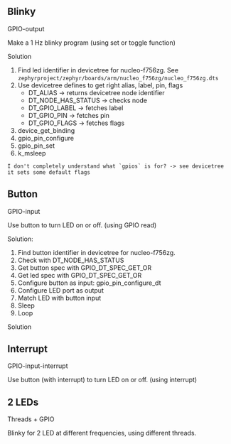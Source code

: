 ## Blinky
GPIO-output

Make a 1 Hz blinky program (using set or toggle function)

Solution
1) Find led identifier in devicetree for nucleo-f756zg. See `zephyrproject/zephyr/boards/arm/nucleo_f756zg/nucleo_f756zg.dts`
2) Use devicetree defines to get right alias, label, pin, flags
    - DT_ALIAS -> returns devicetree node identifier
    - DT_NODE_HAS_STATUS -> checks node
    - DT_GPIO_LABEL -> fetches label
    - DT_GPIO_PIN -> fetches pin
    - DT_GPIO_FLAGS -> fetches flags
3) device_get_binding
4) gpio_pin_configure
5) gpio_pin_set
6) k_msleep

```
I don't completely understand what `gpios` is for? -> see devicetree it sets some default flags
```

## Button
GPIO-input

Use button to turn LED on or off. (using GPIO read)

Solution:
1) Find button identifier in devicetree for nucleo-f756zg.
2) Check with DT_NODE_HAS_STATUS
3) Get button spec with GPIO_DT_SPEC_GET_OR
4) Get led spec with GPIO_DT_SPEC_GET_OR
5) Configure button as input: gpio_pin_configure_dt
6) Configure LED port as output
7) Match LED with button input
8) Sleep
9) Loop

Solution

## Interrupt
GPIO-input-interrupt

Use button (with interrupt) to turn LED on or off. (using interrupt)

## 2 LEDs
Threads + GPIO

Blinky for 2 LED at different frequencies, using different threads.